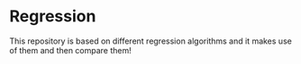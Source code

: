 # Regression
This repository is based on different regression algorithms and it makes use of them and then compare them!
